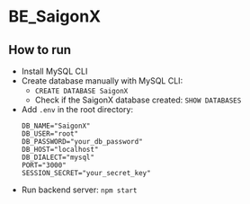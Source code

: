 # BE_SaigonX

## How to run
* Install MySQL CLI
* Create database manually with MySQL CLI:
    * `CREATE DATABASE SaigonX`
    * Check if the SaigonX database created: `SHOW DATABASES`
* Add `.env` in the root directory:
    ```
    DB_NAME="SaigonX"
    DB_USER="root"
    DB_PASSWORD="your_db_password"
    DB_HOST="localhost"
    DB_DIALECT="mysql"
    PORT="3000"
    SESSION_SECRET="your_secret_key"
    ```
* Run backend server: `npm start`